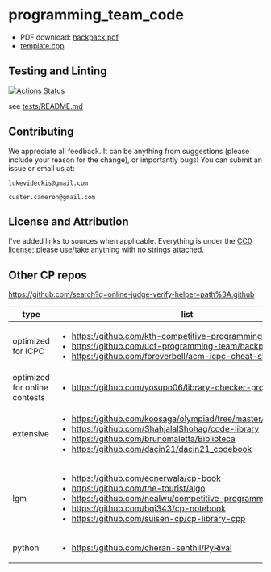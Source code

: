 # programming_team_code

- PDF download: [hackpack.pdf](https://github.com/lrvideckis/programming_team_code/releases/download/hackpack/hackpack.pdf)
- [template.cpp](library/contest/template.cpp)

## Testing and Linting
[![Actions Status](https://github.com/lrvideckis/programming_team_code/workflows/verify/badge.svg)](https://github.com/lrvideckis/programming_team_code/actions)

see [tests/README.md](tests/README.md)

## Contributing
We appreciate all feedback. It can be anything from suggestions (please include your reason for the change), or importantly bugs! You can submit an issue or email us at:
```
lukevideckis@gmail.com
```
```
custer.cameron@gmail.com
```

## License and Attribution

I've added links to sources when applicable. Everything is under the [CC0 license](https://creativecommons.org/publicdomain/zero/1.0/); please use/take anything with no strings attached.

## Other CP repos

https://github.com/search?q=online-judge-verify-helper+path%3A.github

type | list
--- | ---
optimized for ICPC | <ul><li>https://github.com/kth-competitive-programming/kactl</li><li>https://github.com/ucf-programming-team/hackpack-cpp</li><li>https://github.com/foreverbell/acm-icpc-cheat-sheet</li></ul>
optimized for online contests | <ul><li>https://github.com/yosupo06/library-checker-problems</li></ul>
extensive | <ul><li>https://github.com/koosaga/olympiad/tree/master/Library/codes</li><li>https://github.com/ShahjalalShohag/code-library</li><li>https://github.com/brunomaletta/Biblioteca</li><li>https://github.com/dacin21/dacin21_codebook</li></ul>
lgm | <ul><li>https://github.com/ecnerwala/cp-book</li><li>https://github.com/the-tourist/algo</li><li>https://github.com/nealwu/competitive-programming</li><li>https://github.com/bqi343/cp-notebook</li><li>https://github.com/suisen-cp/cp-library-cpp</li></ul>
python | <ul><li>https://github.com/cheran-senthil/PyRival</li></ul>
